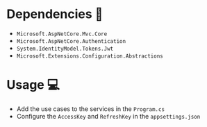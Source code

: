 # Dependencies 🔐
- `Microsoft.AspNetCore.Mvc.Core`
- `Microsoft.AspNetCore.Authentication`
- `System.IdentityModel.Tokens.Jwt`
- `Microsoft.Extensions.Configuration.Abstractions`

# Usage 💻

- Add the use cases to the services in the `Program.cs`
- Configure the `AccessKey` and `RefreshKey` in the `appsettings.json`
